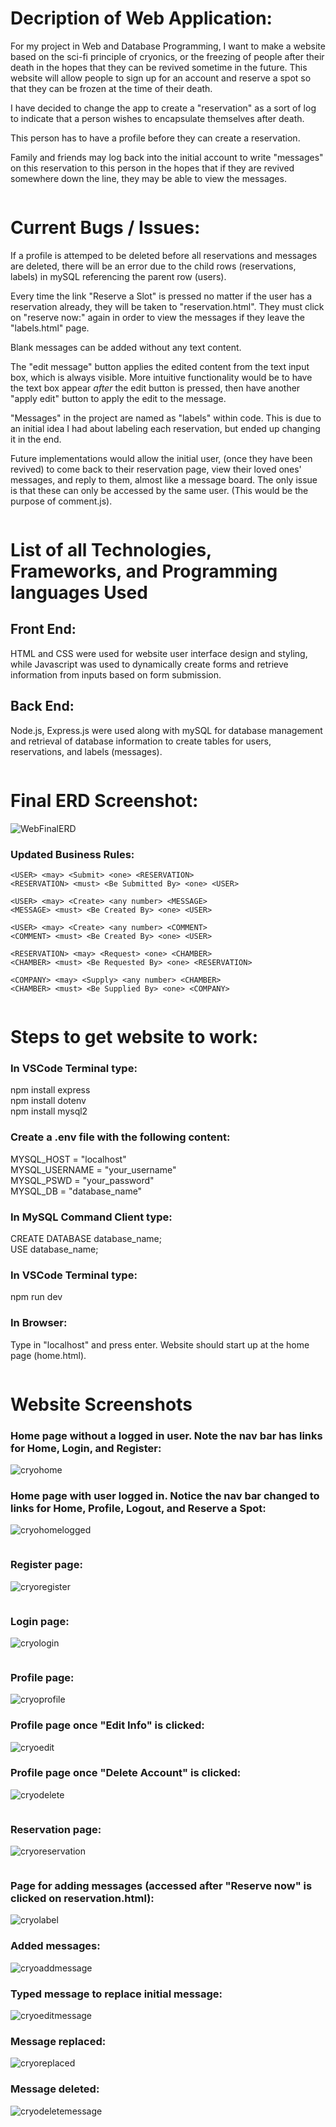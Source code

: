 **<h1>Decription of Web Application:</h1>**

For my project in Web and Database Programming, I want to make a website based on the sci-fi principle of cryonics, or the freezing of people after their death in the hopes that they can be revived sometime in the future.  This website will allow people to sign up for an account and reserve a spot so that they can be frozen at the time of their death.  

I have decided to change the app to create a "reservation" as a sort of log to indicate that a person wishes to encapsulate themselves after death.  

This person has to have a profile before they can create a reservation.

Family and friends may log back into the initial account to write "messages" on this reservation to this person in the hopes that if they are revived somewhere down the line, they may be able to view the messages.
<pre>
</pre>

**<h1>Current Bugs / Issues:</h1>**
If a profile is attemped to be deleted before all reservations and messages are deleted, there will be an error due to the child rows (reservations, labels) in mySQL referencing the parent row (users).

Every time the link "Reserve a Slot" is pressed no matter if the user has a reservation already, they will be taken to "reservation.html".  They must click on "reserve now:" again in order to view the messages if they leave the "labels.html" page.

Blank messages can be added without any text content.

The "edit message" button applies the edited content from the text input box, which is always visible.  More intuitive functionality would be to have the text box appear *after* the edit button is pressed, then have another "apply edit" button to apply the edit to the message.

"Messages" in the project are named as "labels" within code.  This is due to an initial idea I had about labeling each reservation, but ended up changing it in the end.

Future implementations would allow the initial user, (once they have been revived) to come back to their reservation page, view their loved ones' messages, and reply to them, almost like a message board.
The only issue is that these can only be accessed by the same user.
(This would be the purpose of comment.js).
<pre>
</pre>

**<h1> List of all Technologies, Frameworks, and Programming languages Used</h1>**

**<h2>Front End:</h2>**
HTML and CSS were used for website user interface design and styling, while Javascript was used to dynamically create forms and retrieve information from inputs based on form submission.

**<h2>Back End:</h2>**
Node.js, Express.js were used along with mySQL for database management and retrieval of database information to create tables for users, reservations, and labels (messages).
<pre>
</pre>

**<h1>Final ERD Screenshot:</h1>**
![WebFinalERD](https://user-images.githubusercontent.com/102160505/168905548-89931bee-d6b4-4522-9f0c-8013fb4d8394.PNG)

**<h3>Updated Business Rules:</h3>**
```
<USER> <may> <Submit> <one> <RESERVATION>
<RESERVATION> <must> <Be Submitted By> <one> <USER>
  
<USER> <may> <Create> <any number> <MESSAGE>
<MESSAGE> <must> <Be Created By> <one> <USER>

<USER> <may> <Create> <any number> <COMMENT>
<COMMENT> <must> <Be Created By> <one> <USER>

<RESERVATION> <may> <Request> <one> <CHAMBER>
<CHAMBER> <must> <Be Requested By> <one> <RESERVATION>

<COMPANY> <may> <Supply> <any number> <CHAMBER>
<CHAMBER> <must> <Be Supplied By> <one> <COMPANY>
```  

<pre>
</pre>

**<h1>Steps to get website to work:</h1>**
**<h3>In VSCode Terminal type:</h3>**
npm install express\
npm install dotenv\
npm install mysql2

**<h3>Create a .env file with the following content:</h3>**
MYSQL_HOST = "localhost"\
MYSQL_USERNAME = "your_username"\
MYSQL_PSWD = "your_password"\
MYSQL_DB = "database_name"

**<h3>In MySQL Command Client type:</h3>**
CREATE DATABASE database_name;\
USE database_name;

**<h3>In VSCode Terminal type:</h3>**
npm run dev

**<h3>In Browser:</h3>**
Type in "localhost" and press enter.  Website should start up at the home page (home.html).

<pre>
</pre>

**<h1>Website Screenshots</h1>**

**<h3>Home page without a logged in user. Note the nav bar has links for Home, Login, and Register:</h3>**
![cryohome](https://user-images.githubusercontent.com/102160505/168894814-3915380a-ffac-4d67-9670-7646243ff0a3.png)

**<h3>Home page with user logged in. Notice the nav bar changed to links for Home, Profile, Logout, and Reserve a Spot:</h3>**
![cryohomelogged](https://user-images.githubusercontent.com/102160505/168894920-d8791110-b02a-45ff-86a7-ec1de56cc98d.PNG)

<pre>
</pre>

**<h3>Register page:</h3>**
![cryoregister](https://user-images.githubusercontent.com/102160505/168895001-45af5e48-19b3-4452-b0cd-599d8fa53fe4.PNG)


<pre>
</pre>

**<h3>Login page:</h3>**
![cryologin](https://user-images.githubusercontent.com/102160505/168895025-21e4f4a6-9841-48e2-9363-7fc80c0d9154.PNG)


<pre>
</pre>

**<h3>Profile page:</h3>**
![cryoprofile](https://user-images.githubusercontent.com/102160505/168895044-72d0f4a2-58c4-4eb9-9b14-69b1488ef4aa.PNG)


**<h3>Profile page once "Edit Info" is clicked:</h3>**
![cryoedit](https://user-images.githubusercontent.com/102160505/168895082-c8d0d01e-5fe2-42a0-8e84-19768aedb1ce.PNG)

**<h3>Profile page once "Delete Account" is clicked:</h3>**
![cryodelete](https://user-images.githubusercontent.com/102160505/168895441-94857dd4-903a-4abc-ad87-30c20b412591.PNG)


<pre>
</pre>

**<h3>Reservation page:</h3>**
![cryoreservation](https://user-images.githubusercontent.com/102160505/168895096-1b9a229d-800a-4047-8c14-f043b525be66.PNG)


<pre>
</pre>

**<h3>Page for adding messages (accessed after "Reserve now" is clicked on reservation.html):</h3>**
![cryolabel](https://user-images.githubusercontent.com/102160505/168895122-350ebc57-dcc4-4d45-a3c8-8b0e7a547967.PNG)


**<h3>Added messages:</h3>**
![cryoaddmessage](https://user-images.githubusercontent.com/102160505/168895161-8b84d0c1-7ea8-4146-96ad-23160da477a2.PNG)


**<h3>Typed message to replace initial message:</h3>**
![cryoeditmessage](https://user-images.githubusercontent.com/102160505/168895210-24f93a97-cf9c-4dfb-b4e6-17c1be6d0439.PNG)


**<h3>Message replaced:</h3>**
![cryoreplaced](https://user-images.githubusercontent.com/102160505/168895282-859e83d5-bb68-41d4-ab5e-6edba8a6ec90.PNG)


**<h3>Message deleted:</h3>**
![cryodeletemessage](https://user-images.githubusercontent.com/102160505/168895322-de98e30b-348b-4e8f-a2b7-2e0b79c8cbb6.PNG)
